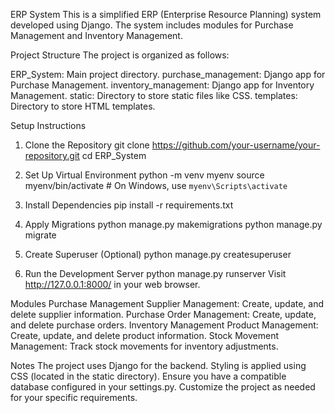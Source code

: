ERP System
This is a simplified ERP (Enterprise Resource Planning) system developed using Django. The system includes modules for Purchase Management and Inventory Management.

Project Structure
The project is organized as follows:

ERP_System: Main project directory.
purchase_management: Django app for Purchase Management.
inventory_management: Django app for Inventory Management.
static: Directory to store static files like CSS.
templates: Directory to store HTML templates.

Setup Instructions
1. Clone the Repository
git clone https://github.com/your-username/your-repository.git
cd ERP_System

2. Set Up Virtual Environment
python -m venv myenv
source myenv/bin/activate  # On Windows, use `myenv\Scripts\activate`

3. Install Dependencies
pip install -r requirements.txt

4. Apply Migrations
python manage.py makemigrations
python manage.py migrate

5. Create Superuser (Optional)
python manage.py createsuperuser

6. Run the Development Server
python manage.py runserver
Visit http://127.0.0.1:8000/ in your web browser.

Modules
Purchase Management
Supplier Management: Create, update, and delete supplier information.
Purchase Order Management: Create, update, and delete purchase orders.
Inventory Management
Product Management: Create, update, and delete product information.
Stock Movement Management: Track stock movements for inventory adjustments.

Notes
The project uses Django for the backend.
Styling is applied using CSS (located in the static directory).
Ensure you have a compatible database configured in your settings.py.
Customize the project as needed for your specific requirements.
